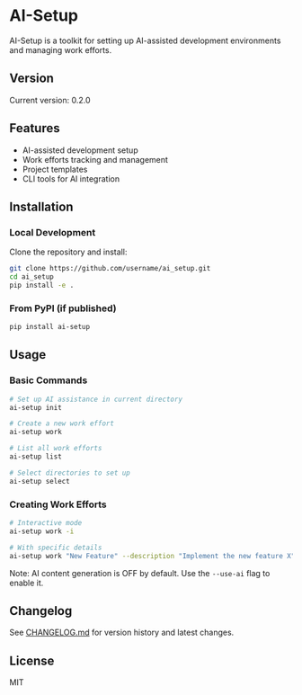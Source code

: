 # AI-Setup

AI-Setup is a toolkit for setting up AI-assisted development environments and managing work efforts.

## Version

Current version: 0.2.0

## Features

- AI-assisted development setup
- Work efforts tracking and management
- Project templates
- CLI tools for AI integration

## Installation

### Local Development

Clone the repository and install:

```bash
git clone https://github.com/username/ai_setup.git
cd ai_setup
pip install -e .
```

### From PyPI (if published)

```bash
pip install ai-setup
```

## Usage

### Basic Commands

```bash
# Set up AI assistance in current directory
ai-setup init

# Create a new work effort
ai-setup work

# List all work efforts
ai-setup list

# Select directories to set up
ai-setup select
```

### Creating Work Efforts

```bash
# Interactive mode
ai-setup work -i

# With specific details
ai-setup work "New Feature" --description "Implement the new feature X" --priority high
```

Note: AI content generation is OFF by default. Use the `--use-ai` flag to enable it.

## Changelog

See [CHANGELOG.md](CHANGELOG.md) for version history and latest changes.

## License

MIT